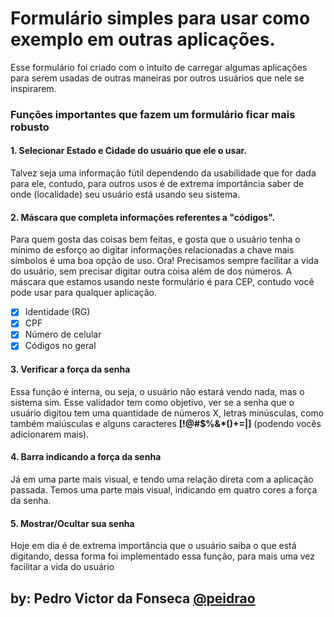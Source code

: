 # Formulário simples para usar como exemplo em outras aplicações.

Esse formulário foi criado com o intuito de carregar algumas aplicações para serem usadas de outras maneiras por outros usuários que nele se inspirarem.

### Funções importantes que fazem um formulário ficar mais robusto
#### 1. Selecionar Estado e Cidade do usuário que ele o usar.

Talvez seja uma informação fútil dependendo da usabilidade que for dada para ele, contudo, para outros usos é de extrema importância saber de onde (localidade) seu usuário está usando seu sistema.

#### 2. Máscara que completa informações referentes a "códigos".

Para quem gosta das coisas bem feitas, e gosta que o usuário tenha o mínimo de esforço ao digitar informações relacionadas a chave mais símbolos é uma boa opção de uso. Ora! Precisamos sempre facilitar a vida do usuário, sem precisar digitar outra coisa além de dos números. A máscara que estamos usando neste formulário é para CEP, contudo você pode usar para qualquer aplicação.
- [x] Identidade (RG)
- [x] CPF
- [x] Número de celular
- [x] Códigos no geral

#### 3. Verificar a força da senha

Essa função é interna, ou seja, o usuário não estará vendo nada, mas o sistema sim. Esse validador tem como objetivo, ver se a senha que o usuário digitou tem uma quantidade de números X, letras minúsculas, como também maiúsculas e alguns caracteres **[!@#$%&*()+=|]** (podendo vocês adicionarem mais).

#### 4. Barra indicando a força da senha

Já em uma parte mais visual, e tendo uma relação direta com a aplicação passada. Temos uma parte mais visual, indicando em quatro cores a força da senha.

#### 5. Mostrar/Ocultar sua senha

Hoje em dia é de extrema importância que o usuário saiba o que está digitando, dessa forma foi implementado essa função, para mais uma vez facilitar a vida do usuário


## by: Pedro Victor da Fonseca [@peidrao](https://twitter.com/peidrao)